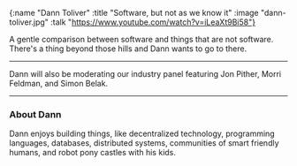 {:name  "Dann Toliver"
 :title "Software, but not as we know it"
 :image "dann-toliver.jpg"
 :talk "https://www.youtube.com/watch?v=iLeaXt9Bi58"}

A gentle comparison between software and things that are not software. There's a thing beyond those hills and Dann wants to go to there.

---

Dann will also be moderating our industry panel featuring Jon Pither, Morri Feldman, and Simon Belak.

---

### About Dann

Dann enjoys building things, like decentralized technology, programming languages, databases, distributed systems, communities of smart friendly humans, and robot pony castles with his kids.
